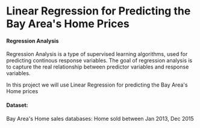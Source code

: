 # Linear  Regression for Predicting the Bay Area's Home Prices 

#### Regression Analysis

Regression Analysis is a type of supervised learning algorithms, used for predicting continous response variables.
The goal of regression analysis is to capture the real relationship between predictor variables and response variables.


In this project we will use Linear Regression for predicting the Bay Area's Home prices 
 
#### Dataset: 
Bay Area's Home sales databases: Home sold between Jan 2013, Dec 2015



